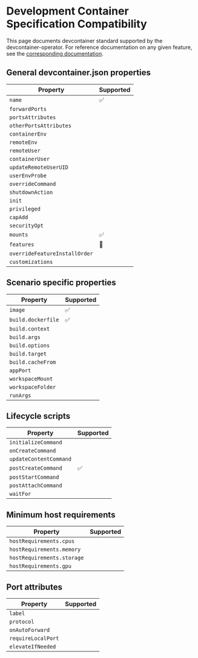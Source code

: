 # Development Container Specification Compatibility

This page documents devcontainer standard supported by the devcontainer-operator. For reference documentation on any given feature, see the [corresponding documentation](https://containers.dev/implementors/json_reference/).

## General devcontainer.json properties

| Property | Supported |
| ------------- | ------------- |
| `name` | :white_check_mark: |
| `forwardPorts` | |
| `portsAttributes` | |
| `otherPortsAttributes` | |
| `containerEnv` | |
| `remoteEnv` | |
| `remoteUser` | |
| `containerUser` | |
| `updateRemoteUserUID` | |
| `userEnvProbe` | |
| `overrideCommand` | |
| `shutdownAction` | |
| `init` | |
| `privileged` | |
| `capAdd` | |
| `securityOpt` | |
| `mounts` | :white_check_mark: |
| `features` | :construction: |
| `overrideFeatureInstallOrder` | |
| `customizations` | |

## Scenario specific properties

| Property | Supported |
| ------------- | ------------- |
| `image` | :white_check_mark: |
| `build.dockerfile` | :white_check_mark: |
| `build.context` | |
| `build.args` | |
| `build.options` | |
| `build.target` | |
| `build.cacheFrom` | |
| `appPort` | |
| `workspaceMount` | |
| `workspaceFolder` | |
| `runArgs` | |

## Lifecycle scripts

| Property | Supported |
| ------------- | ------------- |
| `initializeCommand` | |
| `onCreateCommand` | |
| `updateContentCommand` | |
| `postCreateCommand` | :white_check_mark: |
| `postStartCommand` | |
| `postAttachCommand` | |
| `waitFor` | |

## Minimum host requirements

| Property | Supported |
| ------------- | ------------- |
| `hostRequirements.cpus` | |
| `hostRequirements.memory` | |
| `hostRequirements.storage` | |
| `hostRequirements.gpu` | |


## Port attributes

| Property | Supported |
| ------------- | ------------- |
| `label` | |
| `protocol` | |
| `onAutoForward` | |
| `requireLocalPort` | |
| `elevateIfNeeded` | |
